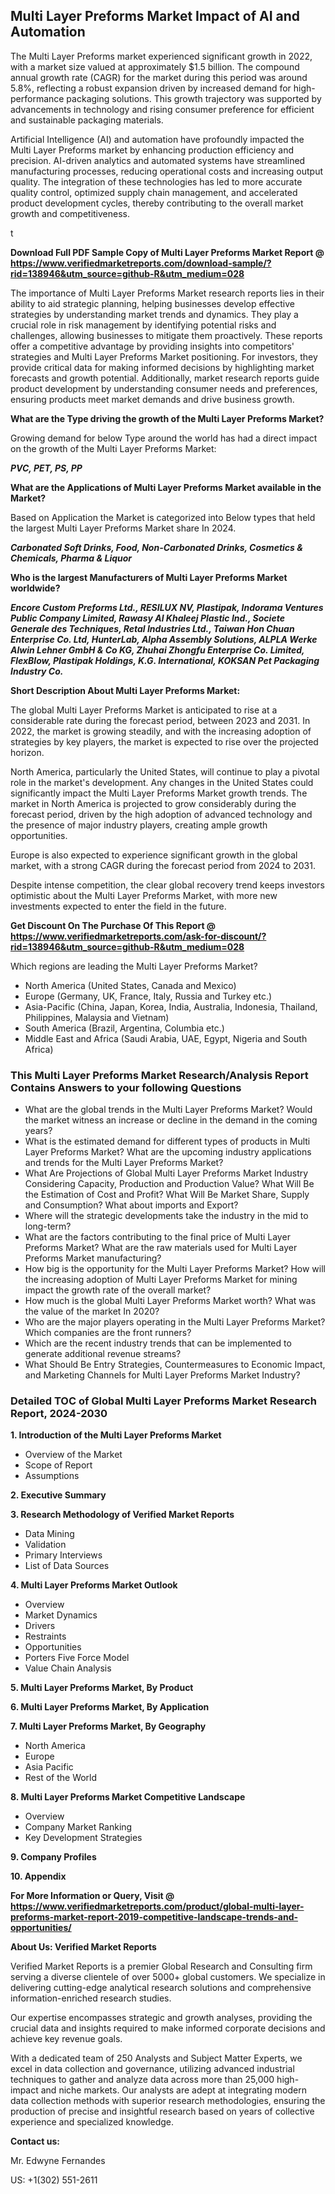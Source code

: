 <h2>Multi Layer Preforms Market Impact of AI and Automation</h2><p>The Multi Layer Preforms market experienced significant growth in 2022, with a market size valued at approximately $1.5 billion. The compound annual growth rate (CAGR) for the market during this period was around 5.8%, reflecting a robust expansion driven by increased demand for high-performance packaging solutions. This growth trajectory was supported by advancements in technology and rising consumer preference for efficient and sustainable packaging materials.</p><p>Artificial Intelligence (AI) and automation have profoundly impacted the Multi Layer Preforms market by enhancing production efficiency and precision. AI-driven analytics and automated systems have streamlined manufacturing processes, reducing operational costs and increasing output quality. The integration of these technologies has led to more accurate quality control, optimized supply chain management, and accelerated product development cycles, thereby contributing to the overall market growth and competitiveness.</p>t</p><p id="" class=""><strong>Download Full PDF Sample Copy of Multi Layer Preforms Market Report @ <a href="https://www.verifiedmarketreports.com/download-sample/?rid=138946&utm_source=github-R&utm_medium=028" target="_blank">https://www.verifiedmarketreports.com/download-sample/?rid=138946&utm_source=github-R&utm_medium=028</a></strong></p><p>The importance of&nbsp;Multi Layer Preforms Market research reports lies in their ability to aid strategic planning, helping businesses develop effective strategies by understanding market trends and dynamics. They play a crucial role in risk management by identifying potential risks and challenges, allowing businesses to mitigate them proactively. These reports offer a competitive advantage by providing insights into competitors' strategies and Multi Layer Preforms Market positioning. For investors, they provide critical data for making informed decisions by highlighting market forecasts and growth potential. Additionally, market research reports guide product development by understanding consumer needs and preferences, ensuring products meet market demands and drive business growth.</p><p><strong>What are the&nbsp;Type driving the growth of the Multi Layer Preforms Market?</strong></p><p id="" class="">Growing demand for below Type around the world has had a direct impact on the growth of the Multi Layer Preforms Market:</p><em><strong>PVC, PET, PS, PP</strong></em></p><strong>What are the&nbsp;Applications&nbsp;of Multi Layer Preforms Market available in the Market?</strong></p><p id="" class="">Based on Application the Market is categorized into Below types that held the largest Multi Layer Preforms Market share In 2024.</p><em><strong>Carbonated Soft Drinks, Food, Non-Carbonated Drinks, Cosmetics & Chemicals, Pharma & Liquor</strong></em></p><strong>Who is the largest Manufacturers of Multi Layer Preforms Market worldwide?</strong></p><p><em><strong>Encore Custom Preforms Ltd., RESILUX NV, Plastipak, Indorama Ventures Public Company Limited, Rawasy Al Khaleej Plastic Ind., Societe Generale des Techniques, Retal Industries Ltd., Taiwan Hon Chuan Enterprise Co. Ltd, HunterLab, Alpha Assembly Solutions, ALPLA Werke Alwin Lehner GmbH & Co KG, Zhuhai Zhongfu Enterprise Co. Limited, FlexBlow, Plastipak Holdings, K.G. International, KOKSAN Pet Packaging Industry Co.</strong></em></p><p id="" class=""><strong>Short Description About Multi Layer Preforms Market:</strong></p><p>The global Multi Layer Preforms Market is anticipated to rise at a considerable rate during the forecast period, between 2023 and 2031. In 2022, the market is growing steadily, and with the increasing adoption of strategies by key players, the market is expected to rise over the projected horizon.</p><p>North America, particularly the United States, will continue to play a pivotal role in the market's development. Any changes in the United States could significantly impact the Multi Layer Preforms Market growth trends. The market in North America is projected to grow considerably during the forecast period, driven by the high adoption of advanced technology and the presence of major industry players, creating ample growth opportunities.</p><p>Europe is also expected to experience significant growth in the global market, with a strong CAGR during the forecast period from 2024 to 2031.</p><p>Despite intense competition, the clear global recovery trend keeps investors optimistic about the Multi Layer Preforms Market, with more new investments expected to enter the field in the future.</p><p id="" class=""><strong>Get Discount On The Purchase Of This Report @ <a href="https://www.verifiedmarketreports.com/ask-for-discount/?rid=138946&utm_source=github-R&utm_medium=028" target="_blank">https://www.verifiedmarketreports.com/ask-for-discount/?rid=138946&utm_source=github-R&utm_medium=028</a></strong></p>Which regions are leading the Multi Layer Preforms Market?</p><ul><li>North America (United States, Canada and Mexico)</li><li>Europe (Germany, UK, France, Italy, Russia and Turkey etc.)</li><li>Asia-Pacific (China, Japan, Korea, India, Australia, Indonesia, Thailand, Philippines, Malaysia and Vietnam)</li><li>South America (Brazil, Argentina, Columbia etc.)</li><li>Middle East and Africa (Saudi Arabia, UAE, Egypt, Nigeria and South Africa)</li></ul><h3 id="" class="">This Multi Layer Preforms Market Research/Analysis Report Contains Answers to your following Questions</h3><ul><li>What are the global trends in the Multi Layer Preforms Market? Would the market witness an increase or decline in the demand in the coming years?</li><li>What is the estimated demand for different types of products in Multi Layer Preforms Market? What are the upcoming industry applications and trends for the Multi Layer Preforms Market?</li><li>What Are Projections of Global Multi Layer Preforms Market Industry Considering Capacity, Production and Production Value? What Will Be the Estimation of Cost and Profit? What Will Be Market Share, Supply and Consumption? What about imports and Export?</li><li>Where will the strategic developments take the industry in the mid to long-term?</li><li>What are the factors contributing to the final price of Multi Layer Preforms Market? What are the raw materials used for Multi Layer Preforms Market manufacturing?</li><li>How big is the opportunity for the Multi Layer Preforms Market? How will the increasing adoption of Multi Layer Preforms Market for mining impact the growth rate of the overall market?</li><li>How much is the global Multi Layer Preforms Market worth? What was the value of the market In 2020?</li><li>Who are the major players operating in the Multi Layer Preforms Market? Which companies are the front runners?</li><li>Which are the recent industry trends that can be implemented to generate additional revenue streams?</li><li>What Should Be Entry Strategies, Countermeasures to Economic Impact, and Marketing Channels for Multi Layer Preforms Market Industry?</li></ul><h3 id="" class="">Detailed TOC of Global Multi Layer Preforms Market Research Report, 2024-2030</h3><p id="" class=""><strong>1. Introduction of the Multi Layer Preforms Market</strong></p><ul><li>Overview of the Market</li><li>Scope of Report</li><li>Assumptions</li></ul><p id="" class=""><strong>2. Executive Summary</strong></p><p id="" class=""><strong>3. Research Methodology of Verified Market Reports</strong></p><ul><li>Data Mining</li><li>Validation</li><li>Primary Interviews</li><li>List of Data Sources</li></ul><p id="" class=""><strong>4. Multi Layer Preforms Market Outlook</strong></p><ul><li>Overview</li><li>Market Dynamics</li><li>Drivers</li><li>Restraints</li><li>Opportunities</li><li>Porters Five Force Model</li><li>Value Chain Analysis</li></ul><p id="" class=""><strong>5. Multi Layer Preforms Market, By Product</strong></p><p id="" class=""><strong>6. Multi Layer Preforms Market, By Application</strong></p><p id="" class=""><strong>7. Multi Layer Preforms Market, By Geography</strong></p><ul><li>North America</li><li>Europe</li><li>Asia Pacific</li><li>Rest of the World</li></ul><p id="" class=""><strong>8. Multi Layer Preforms Market Competitive Landscape</strong></p><ul><li>Overview</li><li>Company Market Ranking</li><li>Key Development Strategies</li></ul><p id="" class=""><strong>9. Company Profiles</strong></p><p id="" class=""><strong>10. Appendix</strong></p><p id="" class=""><strong>For More Information or Query, Visit @ <a href="https://www.verifiedmarketreports.com/product/global-multi-layer-preforms-market-report-2019-competitive-landscape-trends-and-opportunities/" target="_blank">https://www.verifiedmarketreports.com/product/global-multi-layer-preforms-market-report-2019-competitive-landscape-trends-and-opportunities/</a></strong></p><p id="" class=""><strong>About Us: Verified Market Reports</strong></p><p id="" class="">Verified Market Reports is a premier Global Research and Consulting firm serving a diverse clientele of over 5000+ global customers. We specialize in delivering cutting-edge analytical research solutions and comprehensive information-enriched research studies.</p><p id="" class="">Our expertise encompasses strategic and growth analyses, providing the crucial data and insights required to make informed corporate decisions and achieve key revenue goals.</p><p id="" class="">With a dedicated team of 250 Analysts and Subject Matter Experts, we excel in data collection and governance, utilizing advanced industrial techniques to gather and analyze data across more than 25,000 high-impact and niche markets. Our analysts are adept at integrating modern data collection methods with superior research methodologies, ensuring the production of precise and insightful research based on years of collective experience and specialized knowledge.</p><p id="" class=""><strong>Contact us:</strong></p><p id="" class="">Mr. Edwyne Fernandes</p><p id="" class="">US: +1(302) 551-2611</p>